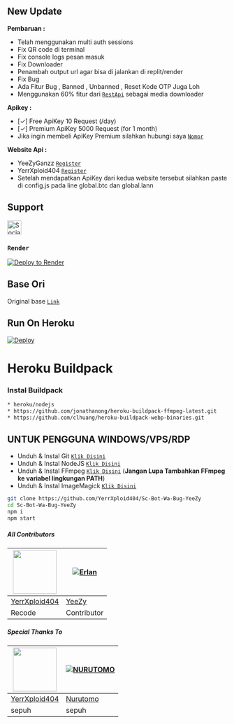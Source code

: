## New Update

**Pembaruan :**
- Telah menggunakan multi auth sessions 
- Fix QR code di terminal
- Fix console logs pesan masuk 
- Fix Downloader 
- Penambah output url agar bisa di jalankan di replit/render
- Fix Bug
- Ada Fitur Bug , Banned , Unbanned , Reset Kode OTP Juga Loh
- Menggunakan 60% fitur dari [`RestApi`](https://api.botcahx.live) sebagai media downloader


**Apikey :**
- [✓] Free ApiKey 10 Request (/day)
- [✓] Premium ApiKey 5000 Request (for 1 month)
- Jika ingin membeli ApiKey Premium silahkan hubungi saya [`Nomor`](https://wa.me/6282221792667?text=permisi+mau+beli+premium+apikey)

**Website Api :**
- YeeZyGanzz [`Register`](https://api.botcahx.live)
- YerrXploid404 [`Register`](https://api.betabotz.org)
- Setelah mendapatkan ApiKey dari kedua website tersebut silahkan paste di config.js pada line global.btc dan global.lann


 

## Support

<a href="https://sociabuzz.com/yeremya" target="_blank"><img src="https://img.shields.io/badge/Buy_Me_A_Coffee-FFDD00?style=for-the-badge&logo=buy-me-a-coffee&logoColor=black" height="32px" alt="Sociabuzz"></a>


### `Render`

[![Deploy to Render](https://render.com/images/deploy-to-render-button.svg)](https://dashboard.render.com/blueprint/new?repo=https%3A%2F%2Fgithub.com%2FBOTCAHX%2FRTXZY-MD)
## Base Ori
Original base [`Link`](https://github.com/YerrXploid404)

## Run On Heroku

[![Deploy](https://www.herokucdn.com/deploy/button.svg)](https://heroku.com/deploy?template=https://github.com/BOTCAHX/RTXZY-MD)
# Heroku Buildpack
### Instal Buildpack
```bash
* heroku/nodejs
* https://github.com/jonathanong/heroku-buildpack-ffmpeg-latest.git
* https://github.com/clhuang/heroku-buildpack-webp-binaries.git
```

## UNTUK PENGGUNA WINDOWS/VPS/RDP

* Unduh & Instal Git [`Klik Disini`](https://git-scm.com/downloads)
* Unduh & Instal NodeJS [`Klik Disini`](https://nodejs.org/en/download)
* Unduh & Instal FFmpeg [`Klik Disini`](https://ffmpeg.org/download.html) (**Jangan Lupa Tambahkan FFmpeg ke variabel lingkungan PATH**)
* Unduh & Instal ImageMagick [`Klik Disini`](https://imagemagick.org/script/download.php)

```bash
git clone https://github.com/YerrXploid404/Sc-Bot-Wa-Bug-YeeZy
cd Sc-Bot-Wa-Bug-YeeZy
npm i
npm start
```


##### All Contributors
<a href="https://github.com/YerrXploid404"><img src="https://github.com/YerrXploid404.png?size=100" width="100" height="100"></a> | [![Erlan](https://github.com/ERLANRAHMAT.png?size=100)](https://github.com/YeeZyGanzz) 
---|---
[YerrXploid404](https://github.com/YerrXploid404)  | [YeeZy](https://github.com/YeeZyGanzz)
Recode | Contributor |

##### Special Thanks To
<!--[![Nurutomo](https://github.com/Nurutomo.png?size=100)](https://github.com/Nurutomo)
[![YerrXploid404](https://github.com/YerrXploid404.png?size=100)](https://github.com/YerrXploid404)
[![adiwajshing/Baileys](https://github.com/adiwajshing.png?size=100)](https://github.com/adiwajshing)-->
<a href="https://github.com/YerrXploid404"><img src="https://github.com/YerrXploid404.png?size=100" width="100" height="100"></a> | [![NURUTOMO](https://github.com/Nurutomo.png?size=100)](https://github.com/Nurutomo) 
---|---
[YerrXploid404](https://github.com/YerrXploid404)  | [Nurutomo](https://github.com/Nurutomo)
sepuh | sepuh |
